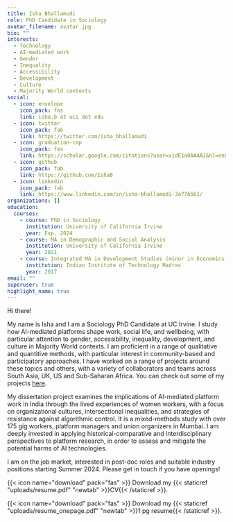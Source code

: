 ```yaml
---
title: Isha Bhallamudi
role: PhD Candidate in Sociology
avatar_filename: avatar.jpg
bio: ""
interests:
  - Technology
  - AI-mediated work
  - Gender
  - Inequality
  - Accessibility
  - Development
  - Culture
  - Majority World contexts
social:
  - icon: envelope
    icon_pack: fas
    link: isha.b at uci dot edu
  - icon: twitter
    icon_pack: fab
    link: https://twitter.com/isha_bhallamudi
  - icon: graduation-cap
    icon_pack: fas
    link: https://scholar.google.com/citations?user=xidE1a8AAAAJ&hl=en&oi=ao
  - icon: github
    icon_pack: fab
    link: https://github.com/IshaB
  - icon: linkedin
    icon_pack: fab
    link: https://www.linkedin.com/in/isha-bhallamudi-3a77b5b1/
organizations: []
education:
  courses:
    - course: PhD in Sociology
      institution: University of California Irvine
      year: Exp. 2024
    - course: MA in Demographic and Social Analysis
      institution: University of California Irvine
      year: 2021
    - course: Integrated MA in Development Studies (minor in Economics)
      institution: Indian Institute of Technology Madras
      year: 2017
email: ""
superuser: true
highlight_name: true
---
```

Hi there!

My name is Isha and I am a Sociology PhD Candidate at UC Irvine. I study how AI-mediated platforms shape work, social life, and wellbeing, with particular attention to gender, accessibility, inequality, development, and culture in Majority World contexts. I am proficient in a range of qualitative and quantitive methods, with particular interest in community-based and participatory approaches. I have worked on a range of projects around these topics and others, with a variety of collaborators and teams across South Asia, UK, US and Sub-Saharan Africa. You can check out some of my projects [here](/#projects). 

My dissertation project examines the implications of AI-mediated platform work in India through the lived experiences of women workers, with a focus on organizational cultures, intersectional inequalities, and strategies of resistance against algorithmic control. It is a mixed-methods study with over 175 gig workers, platform managers and union organizers in Mumbai. I am deeply invested in applying historical-comparative and interdisciplinary perspectives to platform research, in order to assess and mitigate the potential harms of AI technologies.

I am on the job market, interested in post-doc roles and suitable industry positions starting Summer 2024. Please get in touch if you have openings!

{{< icon name="download" pack="fas" >}} Download my {{< staticref "uploads/resume.pdf" "newtab" >}}CV{{< /staticref >}}.

{{< icon name="download" pack="fas" >}} Download my {{< staticref "uploads/resume_onepage.pdf" "newtab" >}}1 pg resume{{< /staticref >}}.
